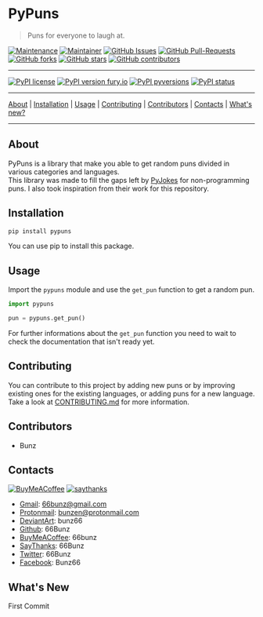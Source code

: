 # PyPuns

> Puns for everyone to laugh at.


[![Maintenance](https://img.shields.io/badge/Maintained%3F-yes-green.svg)](https://github.com/PyPuns/PyPuns/graphs/commit-activity)
[![Maintainer](https://img.shields.io/badge/Maintainer-Bunz-magenta)](https://github.com/66Bunz)
[![GitHub Issues](https://img.shields.io/github/issues/PyPuns/PyPuns.svg)](https://github.com/PyPuns/PyPuns/issues)
[![GitHub Pull-Requests](https://img.shields.io/github/issues-pr/PyPuns/PyPuns.svg)](https://github.com/PyPuns/PyPuns/pulls)
[![GitHub forks](https://badgen.net/github/forks/PyPuns/PyPuns/)](https://GitHub.com/PyPuns/PyPuns/network/)
[![GitHub stars](https://badgen.net/github/stars/PyPuns/PyPuns)](https://GitHub.com/PyPuns/PyPuns/stargazers/)
[![GitHub contributors](https://img.shields.io/github/contributors/PyPuns/PyPuns.svg)](https://GitHub.com/PyPuns/PyPuns/graphs/contributors/)


---

[![PyPI license](https://img.shields.io/pypi/l/pypuns.svg)](https://pypi.org/project/pypuns/)
[![PyPI version fury.io](https://badge.fury.io/py/pypuns.svg)](https://pypi.org/project/pypuns/)
[![PyPI pyversions](https://img.shields.io/pypi/pyversions/pypuns.svg)](https://pypi.org/project/pypuns/)
[![PyPI status](https://img.shields.io/pypi/status/pypuns.svg)](https://pypi.org/project/pypuns/)

---

[About](#about) | [Installation](#installation) | [Usage](#usage) | [Contributing](#contributing) | [Contributors](#contributors) | [Contacts](#contacts) | [What's new?](#whats-new)


---


## About

PyPuns is a library that make you able to get random puns divided in various categories and languages.  
This library was made to fill the gaps left by [PyJokes][pyjokes] for non-programming puns. 
I also took inspiration from their work for this repository.


## Installation
```python
pip install pypuns
```
You can use pip to install this package.


## Usage

Import the ```pypuns``` module and use the ```get_pun``` function to get a random pun.
```python
import pypuns

pun = pypuns.get_pun()
```
For further informations about the ```get_pun``` function you need to wait to check the documentation that isn't ready yet.


## Contributing

You can contribute to this project by adding new puns or by improving existing ones for the existing languages, or adding puns for a new language. Take a look at [CONTRIBUTING.md][contributing] for more information.


## Contributors

- Bunz


## Contacts

[![BuyMeACoffee](https://img.shields.io/badge/Buy%20Me%20a%20Coffee-ffdd00?style=for-the-badge&logo=buy-me-a-coffee&logoColor=black)](https://www.buymeacoffee.com/66bunz)
[![saythanks](https://img.shields.io/badge/say-thanks-magenta?style=for-the-badge)](https://saythanks.io/to/66Bunz)

- [Gmail][gmail]: 66bunz@gmail.com
- [Protonmail][protonmail]: bunzen@protonmail.com
- [DeviantArt][deviantart]: bunz66
- [Github][github]: 66Bunz
- [BuyMeACoffee][buymeacoffee]: 66bunz
- [SayThanks][saythanks]: 66Bunz
- [Twitter][twitter]: 66Bunz
- [Facebook][facebook]: Bunz66


## What's New

First Commit


[pyjokes]: https://pypi.org/project/pyjokes/
[contributing]: https://github.com/PyPuns/PyPuns/blob/main/CONTRIBUTING.md
[gmail]: mailto:66bunz@gmail.com
[protonmail]: mailto:bunzen@protonmail.com
[deviantart]: https://www.deviantart.com/bunz66
[github]: https://github.com/66Bunz
[buymeacoffee]: https://www.buymeacoffee.com/66bunz
[saythanks]: https://saythanks.io/to/66Bunz
[twitter]: https://twitter.com/66Bunz
[facebook]: https://www.facebook.com/Bunz66
